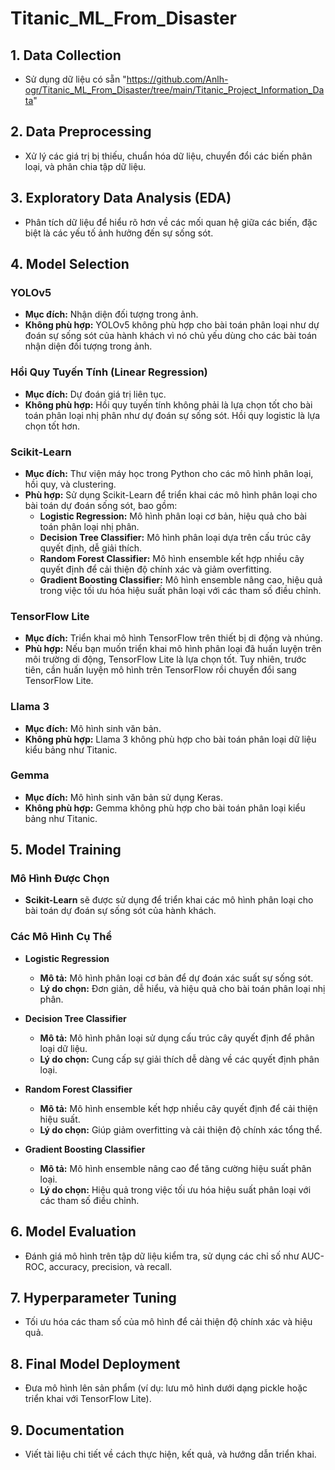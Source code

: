 # Titanic_ML_From_Disaster

## 1. Data Collection

- Sử dụng dữ liệu có sẵn "https://github.com/Anlh-ogr/Titanic_ML_From_Disaster/tree/main/Titanic_Project_Information_Data"

## 2. Data Preprocessing

- Xử lý các giá trị bị thiếu, chuẩn hóa dữ liệu, chuyển đổi các biến phân loại, và phân chia tập dữ liệu.

## 3. Exploratory Data Analysis (EDA)

- Phân tích dữ liệu để hiểu rõ hơn về các mối quan hệ giữa các biến, đặc biệt là các yếu tố ảnh hưởng đến sự sống sót.

## 4. Model Selection

### **YOLOv5**

- **Mục đích:** Nhận diện đối tượng trong ảnh.
- **Không phù hợp:** YOLOv5 không phù hợp cho bài toán phân loại như dự đoán sự sống sót của hành khách vì nó chủ yếu dùng cho các bài toán nhận diện đối tượng trong ảnh.

### **Hồi Quy Tuyến Tính (Linear Regression)**

- **Mục đích:** Dự đoán giá trị liên tục.
- **Không phù hợp:** Hồi quy tuyến tính không phải là lựa chọn tốt cho bài toán phân loại nhị phân như dự đoán sự sống sót. Hồi quy logistic là lựa chọn tốt hơn.

### **Scikit-Learn**

- **Mục đích:** Thư viện máy học trong Python cho các mô hình phân loại, hồi quy, và clustering.
- **Phù hợp:** Sử dụng Scikit-Learn để triển khai các mô hình phân loại cho bài toán dự đoán sống sót, bao gồm:
  - **Logistic Regression:** Mô hình phân loại cơ bản, hiệu quả cho bài toán phân loại nhị phân.
  - **Decision Tree Classifier:** Mô hình phân loại dựa trên cấu trúc cây quyết định, dễ giải thích.
  - **Random Forest Classifier:** Mô hình ensemble kết hợp nhiều cây quyết định để cải thiện độ chính xác và giảm overfitting.
  - **Gradient Boosting Classifier:** Mô hình ensemble nâng cao, hiệu quả trong việc tối ưu hóa hiệu suất phân loại với các tham số điều chỉnh.

### **TensorFlow Lite**

- **Mục đích:** Triển khai mô hình TensorFlow trên thiết bị di động và nhúng.
- **Phù hợp:** Nếu bạn muốn triển khai mô hình phân loại đã huấn luyện trên môi trường di động, TensorFlow Lite là lựa chọn tốt. Tuy nhiên, trước tiên, cần huấn luyện mô hình trên TensorFlow rồi chuyển đổi sang TensorFlow Lite.

### **Llama 3**

- **Mục đích:** Mô hình sinh văn bản.
- **Không phù hợp:** Llama 3 không phù hợp cho bài toán phân loại dữ liệu kiểu bảng như Titanic.

### **Gemma**

- **Mục đích:** Mô hình sinh văn bản sử dụng Keras.
- **Không phù hợp:** Gemma không phù hợp cho bài toán phân loại kiểu bảng như Titanic.

## 5. Model Training

### Mô Hình Được Chọn

- **Scikit-Learn** sẽ được sử dụng để triển khai các mô hình phân loại cho bài toán dự đoán sự sống sót của hành khách.

### Các Mô Hình Cụ Thể

- **Logistic Regression**

  - **Mô tả:** Mô hình phân loại cơ bản để dự đoán xác suất sự sống sót.
  - **Lý do chọn:** Đơn giản, dễ hiểu, và hiệu quả cho bài toán phân loại nhị phân.
- **Decision Tree Classifier**

  - **Mô tả:** Mô hình phân loại sử dụng cấu trúc cây quyết định để phân loại dữ liệu.
  - **Lý do chọn:** Cung cấp sự giải thích dễ dàng về các quyết định phân loại.
- **Random Forest Classifier**

  - **Mô tả:** Mô hình ensemble kết hợp nhiều cây quyết định để cải thiện hiệu suất.
  - **Lý do chọn:** Giúp giảm overfitting và cải thiện độ chính xác tổng thể.
- **Gradient Boosting Classifier**

  - **Mô tả:** Mô hình ensemble nâng cao để tăng cường hiệu suất phân loại.
  - **Lý do chọn:** Hiệu quả trong việc tối ưu hóa hiệu suất phân loại với các tham số điều chỉnh.

## 6. Model Evaluation

- Đánh giá mô hình trên tập dữ liệu kiểm tra, sử dụng các chỉ số như AUC-ROC, accuracy, precision, và recall.

## 7. Hyperparameter Tuning

- Tối ưu hóa các tham số của mô hình để cải thiện độ chính xác và hiệu quả.

## 8. Final Model Deployment

- Đưa mô hình lên sản phẩm (ví dụ: lưu mô hình dưới dạng pickle hoặc triển khai với TensorFlow Lite).

## 9. Documentation

- Viết tài liệu chi tiết về cách thực hiện, kết quả, và hướng dẫn triển khai.

